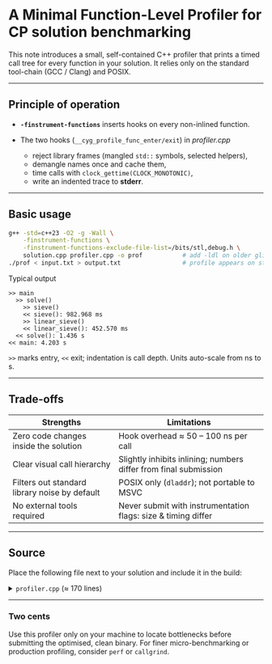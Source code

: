 
# A Minimal Function-Level Profiler for CP solution benchmarking

This note introduces a small, self-contained C++ profiler that prints a timed call tree for every function in your solution.
It relies only on the standard tool-chain (GCC / Clang) and POSIX.

---

## Principle of operation

* **`-finstrument-functions`** inserts hooks on every non-inlined function.
* The two hooks (`__cyg_profile_func_enter/exit`) in *profiler.cpp*

  * reject library frames (mangled `std::` symbols, selected helpers),
  * demangle names once and cache them,
  * time calls with `clock_gettime(CLOCK_MONOTONIC)`,
  * write an indented trace to **stderr**.

---

## Basic usage

```bash
g++ -std=c++23 -O2 -g -Wall \
    -finstrument-functions \
    -finstrument-functions-exclude-file-list=/bits/stl,debug.h \
    solution.cpp profiler.cpp -o prof           # add -ldl on older glibc
./prof < input.txt > output.txt                 # profile appears on stderr
```

Typical output

```
>> main
  >> solve()
    >> sieve()
    << sieve(): 982.968 ms
    >> linear_sieve()
    << linear_sieve(): 452.570 ms
  << solve(): 1.436 s
<< main: 4.203 s
```

`>>` marks entry, `<<` exit; indentation is call depth. Units auto-scale from ns to s.

---

## Trade-offs

| Strengths                                     | Limitations                                                      |
| --------------------------------------------- | ---------------------------------------------------------------- |
| Zero code changes inside the solution         | Hook overhead ≈ 50 – 100 ns per call                             |
| Clear visual call hierarchy                   | Slightly inhibits inlining; numbers differ from final submission |
| Filters out standard library noise by default | POSIX only (`dladdr`); not portable to MSVC                      |
| No external tools required                    | Never submit with instrumentation flags: size & timing differ    |

---

## Source

Place the following file next to your solution and include it in the build:

<details><summary><code>profiler.cpp</code> (≈ 170 lines)</summary>

```cpp
// profiler.cpp – single translation unit
#include <cxxabi.h>
#include <dlfcn.h>
#include <unistd.h>

#include <cstdint>
#include <cstdlib>
#include <cstring>
#include <ctime>
#include <string>
#include <unordered_map>

using i64 = long long;
static const int MAX_DEPTH = 256;

static thread_local const char* name_stack[MAX_DEPTH];
static thread_local i64  time_stack[MAX_DEPTH];
static thread_local bool skip_stack[MAX_DEPTH]{};
static thread_local int  depth = 0;

// ── helpers not to be instrumented ────────────────────────────────────────────
__attribute__((no_instrument_function))
static i64 now_ns() {
    timespec ts;
    clock_gettime(CLOCK_MONOTONIC, &ts);
    return i64(ts.tv_sec) * 1'000'000'000LL + ts.tv_nsec;
}

__attribute__((no_instrument_function))
static const char* demangle_cached(const char* m) {
    using cache_t = std::unordered_map<std::string, std::string>;
    static thread_local cache_t cache;
    if (!m) return "?";
    auto it = cache.find(m);
    if (it != cache.end()) return it->second.c_str();

    int status = 0;
    char* dem = abi::__cxa_demangle(m, nullptr, nullptr, &status);
    std::string out = (status == 0 && dem) ? dem : m;
    free(dem);
    return cache.emplace(m, std::move(out)).first->second.c_str();
}

__attribute__((no_instrument_function))
static void print_line(const char* prefix, const char* name, i64 ns) {
    char buf[512]; const char* unit = "ns"; double t = double(ns);
    if (ns >= 1'000'000'000LL) { t /= 1e9; unit = "s";  }
    else if (ns >= 1'000'000LL) { t /= 1e6; unit = "ms"; }
    else if (ns >= 1'000LL)     { t /= 1e3; unit = "μs"; }

    int p = 0;
    for (int i = 0; i < depth; ++i) { buf[p++] = ' '; buf[p++] = ' '; }
    int n = snprintf(buf + p, sizeof(buf) - p,
                     "%s %s: %.3f %s\n", prefix, name, t, unit);
    write(STDERR_FILENO, buf, p + n);
}

__attribute__((no_instrument_function))
static bool trace_symbol(const char* m) {
    if (!m) return false;
    static const char* std_pref[] = {
        "_ZNSt","_ZN3std","_ZSt","_ZNKSt","_ZNK3std"
    };
    for (auto pre : std_pref)
        if (!strncmp(m, pre, strlen(pre))) return false;

    const char* d = demangle_cached(m);
    static const char* deny[] = {
        "_GLOBAL__sub","__gnu","__cxx","operator<", nullptr
    };
    for (auto p = deny; *p; ++p)
        if (!strncmp(d, *p, strlen(*p))) return false;
    return true;
}

// ── hooks ─────────────────────────────────────────────────────────────────────
extern "C" {

__attribute__((no_instrument_function))
void __cyg_profile_func_enter(void* f, void*) {
    bool skip = (depth && skip_stack[depth - 1]);
    Dl_info d;
    if (!skip && (!dladdr(f, &d) || !trace_symbol(d.dli_sname)))
        skip = true;

    skip_stack[depth] = skip;
    if (skip) { ++depth; return; }

    name_stack[depth] = d.dli_sname;
    time_stack[depth] = now_ns();

    char buf[512]; int p = 0;
    for (int i = 0; i < depth; ++i) { buf[p++] = ' '; buf[p++] = ' '; }
    buf[p++] = '>'; buf[p++] = '>'; buf[p++] = ' ';
    int n = snprintf(buf + p, sizeof(buf) - p, "%s\n",
                     demangle_cached(d.dli_sname));
    write(STDERR_FILENO, buf, p + n);
    ++depth;
}

__attribute__((no_instrument_function))
void __cyg_profile_func_exit(void*, void*) {
    if (!depth) return;
    bool skip = skip_stack[--depth];
    if (skip) { skip_stack[depth] = false; return; }

    print_line("<<", demangle_cached(name_stack[depth]),
               now_ns() - time_stack[depth]);
}

} // extern "C"
```

</details>

---

### Two cents

Use this profiler only on your machine to locate bottlenecks before submitting the optimised, clean binary. For finer micro-benchmarking or production profiling, consider `perf` or `callgrind`.
